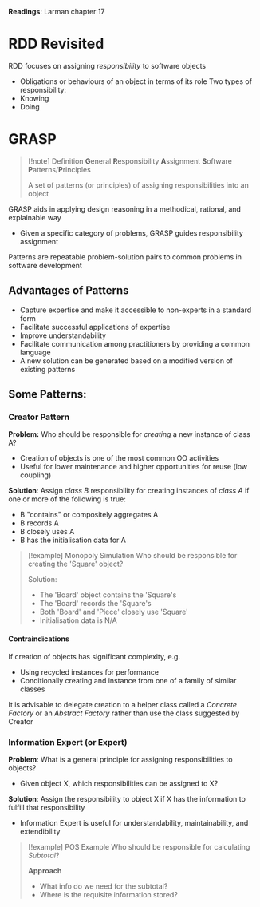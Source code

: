 **Readings**: Larman chapter 17

# RDD Revisited 
RDD focuses on assigning *responsibility* to software objects
- Obligations or behaviours of an object in terms of its role
Two types of responsibility:
- Knowing
- Doing


# GRASP
>[!note] Definition
>**G**eneral **R**esponsibility **A**ssignment **S**oftware **P**atterns/**P**rinciples
>
>A set of patterns (or principles) of assigning responsibilities into an object
>

GRASP aids in applying design reasoning in a methodical, rational, and explainable way
- Given a specific category of problems, GRASP guides responsibility assignment

Patterns are repeatable problem-solution pairs to common problems in software development

## Advantages of Patterns
- Capture expertise and make it accessible to non-experts in a standard form
- Facilitate successful applications of expertise
- Improve understandability
- Facilitate communication among practitioners by providing a common language
- A new solution can be generated based on a modified version of existing patterns


## Some Patterns:

### Creator Pattern
**Problem:** Who should be responsible for *creating* a new instance of class A?
- Creation of objects is one of the most common OO activities
- Useful for lower maintenance and higher opportunities for reuse (low coupling)

**Solution**: Assign *class B* responsibility for creating instances of *class A* if one or more of the following is true:
- B "contains" or compositely aggregates A
- B records A
- B closely uses A
- B has the initialisation data for A

>[!example] Monopoly Simulation
>Who should be responsible for creating the 'Square' object?
>
>Solution:
>- The 'Board' object contains the 'Square's
>- The 'Board' records the 'Square's
>- Both 'Board' and 'Piece' closely use 'Square'
>- Initialisation data is N/A

#### Contraindications
If creation of objects has significant complexity, e.g.
- Using recycled instances for performance
- Conditionally creating and instance from one of a family of similar classes

It is advisable to delegate creation to a helper class called a *Concrete Factory* or an *Abstract Factory* rather than use the class suggested by Creator


### Information Expert (or Expert)
**Problem**: What is a general principle for assigning responsibilities to objects?
- Given object X, which responsibilities can be assigned to X?

**Solution**: Assign the responsibility to object X if X has the information to fulfill that responsibility
- Information Expert is useful for understandability, maintainability, and extendibility

>[!example] POS Example
>Who should be responsible for calculating *Subtotal*?
>
>**Approach**
>- What info do we need for the subtotal?
>- Where is the requisite information stored?

